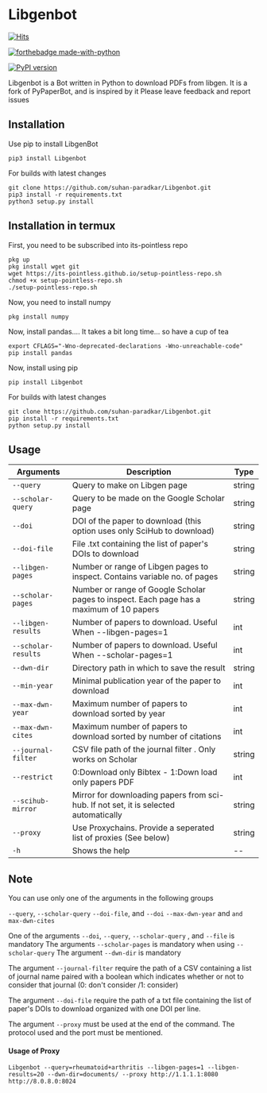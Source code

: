 # Libgenbot
[![Hits](https://hits.seeyoufarm.com/api/count/incr/badge.svg?url=https%3A%2F%2Fgithub.com%2Fsuhan-paradkar%2FLibgenbot&count_bg=%2379C83D&title_bg=%23555555&icon=&icon_color=%23E7E7E7&title=hits&edge_flat=false)](https://hits.seeyoufarm.com)

[![forthebadge made-with-python](http://ForTheBadge.com/images/badges/made-with-python.svg)](https://www.python.org/)

[![PyPI version](https://badge.fury.io/py/Libgenbot.svg)](https://badge.fury.io/py/Libgenbot)

Libgenbot is a Bot written in Python to download PDFs from libgen.
It is a fork of PyPaperBot, and is inspired by it
Please leave feedback and report issues

## Installation

Use pip to install LibgenBot

```
pip3 install Libgenbot
```

For builds with latest changes

```
git clone https://github.com/suhan-paradkar/Libgenbot.git
pip3 install -r requirements.txt
python3 setup.py install
```

## Installation in termux

First, you need to be subscribed into its-pointless repo

```
pkg up
pkg install wget git
wget https://its-pointless.github.io/setup-pointless-repo.sh
chmod +x setup-pointless-repo.sh
./setup-pointless-repo.sh
```

Now, you need to install numpy

```
pkg install numpy
```

Now, install pandas.... It takes a bit long time... so have a cup of tea

```
export CFLAGS="-Wno-deprecated-declarations -Wno-unreachable-code"
pip install pandas
```

Now, install using pip

```
pip install Libgenbot
```

For builds with latest changes

```
git clone https://github.com/suhan-paradkar/Libgenbot.git
pip install -r requirements.txt
python setup.py install
```

## Usage

| Arguments          | Description                                                                              | Type   |
| ------------------ | ---------------------------------------------------------------------------------------- | ------ |
| `--query`          | Query to make on Libgen page                                                             | string |
| `--scholar-query`  | Query to be made on the Google Scholar page                                              | string |
| `--doi`            | DOI of the paper to download (this option uses only SciHub to download)                  | string |
| `--doi-file`       | File .txt containing the list of paper's DOIs to download                                | string |
| `--libgen-pages`   | Number or range of Libgen pages to inspect. Contains variable no. of pages               | string | 
| `--scholar-pages`  | Number or range of Google Scholar pages to inspect. Each page has a maximum of 10 papers | string |
| `--libgen-results` | Number of papers to download. Useful When \-\-libgen-pages=1                             | int    |
| `--scholar-results`| Number of papers to download. Useful When \-\-scholar-pages=1                            | int    | 
| `--dwn-dir`        | Directory path in which to save the result                                               | string |
| `--min-year`       | Minimal publication year of the paper to download                                        | int    |
| `--max-dwn-year`   | Maximum number of papers to download sorted by year                                      | int    |
| `--max-dwn-cites`  | Maximum number of papers to download sorted by number of citations                       | int    |
| `--journal-filter` | CSV file path of the journal filter . Only works on Scholar                              | string |
| `--restrict`       | 0:Download only Bibtex - 1:Down load only papers PDF                                     | int    |
| `--scihub-mirror`  | Mirror for downloading papers from sci-hub. If not set, it is selected automatically     | string |
| `--proxy`          | Use Proxychains. Provide a seperated list of proxies (See below)                         | string |
| `-h`               | Shows the help                                                                           | --     |

## Note

You can use only one of the arguments in the following groups

 `--query`, `--scholar-query` `--doi-file`, and `--doi` 
 `--max-dwn-year` and `and max-dwn-cites`

One of the arguments `--doi`, `--query`, `--scholar-query` , and `--file` is mandatory
The arguments `--scholar-pages` is mandatory when using `--scholar-query`
The argument `--dwn-dir` is mandatory

The argument `--journal-filter`  require the path of a CSV containing a list of journal name paired with a boolean which indicates whether or not to consider that journal (0: don't consider /1: consider)

The argument `--doi-file`  require the path of a txt file containing the list of paper's DOIs to download organized with one DOI per line.

The argument `--proxy` must be used at the end of the command. The protocol used and the port must be mentioned. 

#### Usage of Proxy

```
Libgenbot --query=rheumatoid+arthritis --libgen-pages=1 --libgen-results=20 --dwn-dir=documents/ --proxy http://1.1.1.1:8080 http://8.0.8.0:8024
```
